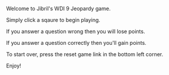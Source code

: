 Welcome to Jibril's WDI 9 Jeopardy game.

Simply click a sqaure to begin playing.

If you answer a question wrong then you will lose points.

If you answer a question correctly then you'll gain points.

To start over, press the reset game link in the bottom left corner.

Enjoy!
